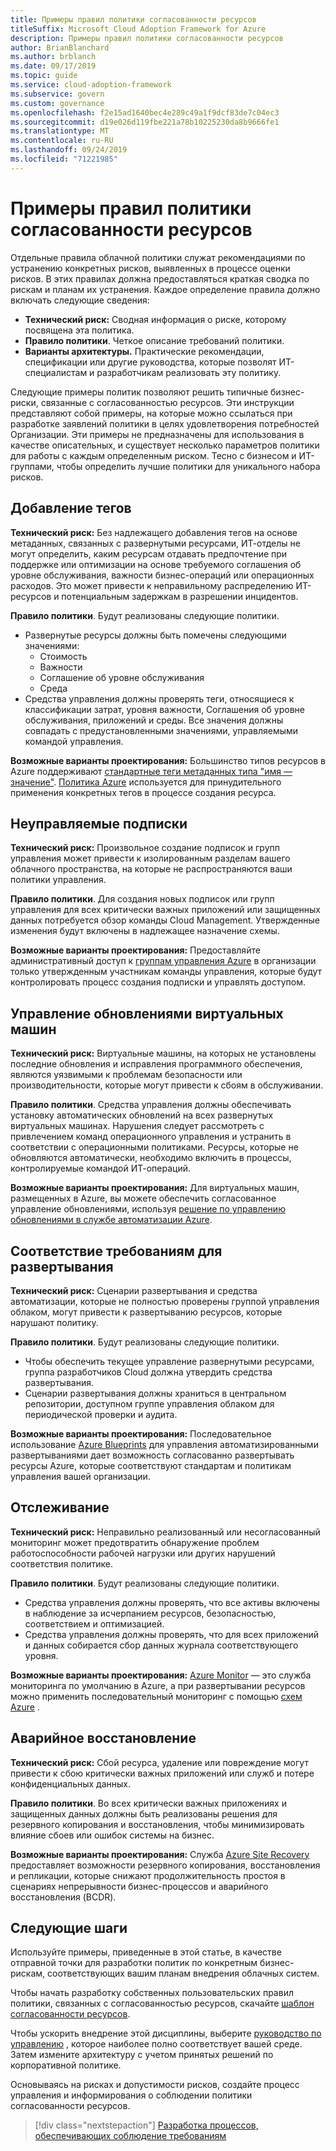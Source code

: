 ```yaml
---
title: Примеры правил политики согласованности ресурсов
titleSuffix: Microsoft Cloud Adoption Framework for Azure
description: Примеры правил политики согласованности ресурсов
author: BrianBlanchard
ms.author: brblanch
ms.date: 09/17/2019
ms.topic: guide
ms.service: cloud-adoption-framework
ms.subservice: govern
ms.custom: governance
ms.openlocfilehash: f2e15ad1640bec4e289c49a1f9dcf83de7c04ec3
ms.sourcegitcommit: d19e026d119fbe221a78b10225230da8b9666fe1
ms.translationtype: MT
ms.contentlocale: ru-RU
ms.lasthandoff: 09/24/2019
ms.locfileid: "71221985"
---
```

# <a name="resource-consistency-sample-policy-statements"></a>Примеры правил политики согласованности ресурсов

Отдельные правила облачной политики служат рекомендациями по устранению конкретных рисков, выявленных в процессе оценки рисков. В этих правилах должна предоставляться краткая сводка по рискам и планам их устранения. Каждое определение правила должно включать следующие сведения:

- **Технический риск:** Сводная информация о риске, которому посвящена эта политика.
- **Правило политики**. Четкое описание требований политики.
- **Варианты архитектуры.** Практические рекомендации, спецификации или другие руководства, которые позволят ИТ-специалистам и разработчикам реализовать эту политику.

Следующие примеры политик позволяют решить типичные бизнес-риски, связанные с согласованностью ресурсов. Эти инструкции представляют собой примеры, на которые можно ссылаться при разработке заявлений политики в целях удовлетворения потребностей Организации. Эти примеры не предназначены для использования в качестве описательных, и существует несколько параметров политики для работы с каждым определенным риском. Тесно с бизнесом и ИТ-группами, чтобы определить лучшие политики для уникального набора рисков.

## <a name="tagging"></a>Добавление тегов

**Технический риск:** Без надлежащего добавления тегов на основе метаданных, связанных с развернутыми ресурсами, ИТ-отделы не могут определить, каким ресурсам отдавать предпочтение при поддержке или оптимизации на основе требуемого соглашения об уровне обслуживания, важности бизнес-операций или операционных расходов. Это может привести к неправильному распределению ИТ-ресурсов и потенциальным задержкам в разрешении инцидентов.

**Правило политики**. Будут реализованы следующие политики.

- Развернутые ресурсы должны быть помечены следующими значениями:
  - Стоимость
  - Важности
  - Соглашение об уровне обслуживания
  - Среда
- Средства управления должны проверять теги, относящиеся к классификации затрат, уровня важности, Соглашения об уровне обслуживания, приложений и среды. Все значения должны совпадать с предустановленными значениями, управляемыми командой управления.

**Возможные варианты проектирования:** Большинство типов ресурсов в Azure поддерживают [стандартные теги метаданных типа "имя — значение"](https://docs.microsoft.com/azure/azure-resource-manager/resource-group-using-tags). [Политика Azure](https://docs.microsoft.com/azure/governance/policy/overview) используется для принудительного применения конкретных тегов в процессе создания ресурса.

## <a name="ungoverned-subscriptions"></a>Неуправляемые подписки

**Технический риск:** Произвольное создание подписок и групп управления может привести к изолированным разделам вашего облачного пространства, на которые не распространяются ваши политики управления.

**Правило политики**. Для создания новых подписок или групп управления для всех критически важных приложений или защищенных данных потребуется обзор команды Cloud Management. Утвержденные изменения будут включены в надлежащее назначение схемы.

**Возможные варианты проектирования:** Предоставляйте административный доступ к [группам управления Azure](https://docs.microsoft.com/azure/governance/management-groups) в организации только утвержденным участникам команды управления, которые будут контролировать процесс создания подписки и управлять доступом.

## <a name="manage-updates-to-virtual-machines"></a>Управление обновлениями виртуальных машин

**Технический риск:** Виртуальные машины, на которых не установлены последние обновления и исправления программного обеспечения, являются уязвимыми к проблемам безопасности или производительности, которые могут привести к сбоям в обслуживании.

**Правило политики**. Средства управления должны обеспечивать установку автоматических обновлений на всех развернутых виртуальных машинах. Нарушения следует рассмотреть с привлечением команд операционного управления и устранить в соответствии с операционными политиками. Ресурсы, которые не обновляются автоматически, необходимо включить в процессы, контролируемые командой ИТ-операций.

**Возможные варианты проектирования:** Для виртуальных машин, размещенных в Azure, вы можете обеспечить согласованное управление обновлениями, используя [решение по управлению обновлениями в службе автоматизации Azure](https://docs.microsoft.com/azure/automation/automation-update-management).

## <a name="deployment-compliance"></a>Соответствие требованиям для развертывания

**Технический риск:** Сценарии развертывания и средства автоматизации, которые не полностью проверены группой управления облаком, могут привести к развертыванию ресурсов, которые нарушают политику.

**Правило политики**. Будут реализованы следующие политики.

- Чтобы обеспечить текущее управление развернутыми ресурсами, группа разработчиков Cloud должна утвердить средства развертывания.
- Сценарии развертывания должны храниться в центральном репозитории, доступном группе управления облаком для периодической проверки и аудита.

**Возможные варианты проектирования:** Последовательное использование [Azure Blueprints](https://docs.microsoft.com/azure/governance/blueprints) для управления автоматизированными развертываниями дает возможность согласованно развертывать ресурсы Azure, которые соответствуют стандартам и политикам управления вашей организации.

## <a name="monitoring"></a>Отслеживание

**Технический риск:** Неправильно реализованный или несогласованный мониторинг может предотвратить обнаружение проблем работоспособности рабочей нагрузки или других нарушений соответствия политике.

**Правило политики**. Будут реализованы следующие политики.

- Средства управления должны проверять, что все активы включены в наблюдение за исчерпанием ресурсов, безопасностью, соответствием и оптимизацией.
- Средства управления должны проверять, что для всех приложений и данных собирается сбор данных журнала соответствующего уровня.

**Возможные варианты проектирования:** [Azure Monitor](https://docs.microsoft.com/azure/azure-monitor/overview) — это служба мониторинга по умолчанию в Azure, а при развертывании ресурсов можно применить последовательный мониторинг с помощью [схем Azure](https://docs.microsoft.com/azure/governance/blueprints) .

## <a name="disaster-recovery"></a>Аварийное восстановление

**Технический риск:** Сбой ресурса, удаление или повреждение могут привести к сбою критически важных приложений или служб и потере конфиденциальных данных.

**Правило политики**. Во всех критически важных приложениях и защищенных данных должны быть реализованы решения для резервного копирования и восстановления, чтобы минимизировать влияние сбоев или ошибок системы на бизнес.

**Возможные варианты проектирования:** Служба [Azure Site Recovery](https://docs.microsoft.com/azure/site-recovery/site-recovery-overview) предоставляет возможности резервного копирования, восстановления и репликации, которые снижают продолжительность простоя в сценариях непрерывности бизнес-процессов и аварийного восстановления (BCDR).

## <a name="next-steps"></a>Следующие шаги

Используйте примеры, приведенные в этой статье, в качестве отправной точки для разработки политик по конкретным бизнес-рискам, соответствующих вашим планам внедрения облачных систем.

Чтобы начать разработку собственных пользовательских правил политики, связанных с согласованностью ресурсов, скачайте [шаблон согласованности ресурсов](./template.md).

Чтобы ускорить внедрение этой дисциплины, выберите [руководство по управлению](../guides/index.md) , которое наиболее полно соответствует вашей среде. Затем измените архитектуру с учетом принятых решений по корпоративной политике.

Основываясь на рисках и допустимости рисков, создайте процесс управления и информирования о соблюдении политики согласованности ресурсов.

> [!div class="nextstepaction"]
> [Разработка процессов, обеспечивающих соблюдение требованиям](./compliance-processes.md)
